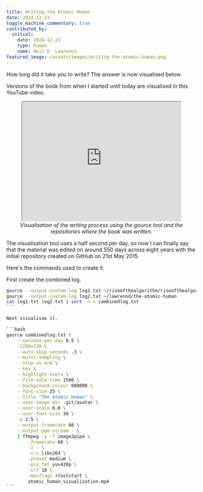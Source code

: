 ```yaml
---
title: Writing the Atomic Human
date: 2024-12-23
toggle_machine_commentary: true
contributed_by:
  initial:
    date: 2024-12-23
    type: human
    name: Neil D. Lawrence
featured_image: /assets/images/writing-the-atomic-human.png
---
```


How long did it take you to write? The answer is now visualised below.

Versions of the book from when I started until today are visualised in this YouTube video.

<center>
<iframe width="420" height="315" src="https://www.youtube.com/embed/vMQPoC944jA">
</iframe>
<i>Visualisation of the writing process using the gource tool and the repositories where the book was written.</i>
</center>

The visualisation tool uses a half second per day, so now I can finally say that the material was edited on around 550 days across eight years with the initial repository created on GitHub on 21st May 2015. 

Here's the commands used to create it.

First create the combined log.

````bash
gource --output-custom-log log1.txt ~/riseofthealgorithm/riseofthealgorithm.github.io
gource --output-custom-log log2.txt ~/lawrennd/the-atomic-human
cat log1.txt log2.txt | sort -n > combinedlog.txt
```

Next visualisae it.

```bash
gource combinedlog.txt \
    --seconds-per-day 0.5 \
    -1280x720 \
    --auto-skip-seconds .3 \
    --multi-sampling \
    --stop-at-end \
    --key \
    --highlight-users \
    --file-idle-time 1500 \
    --background-colour 000000 \
    --font-size 25 \
    --title "The Atomic Human" \
    --user-image-dir .git/avatar \
    --user-scale 6.0 \
    --user-font-size 30 \
    -e 2.5 \
    --output-framerate 60 \
    --output-ppm-stream - \
    | ffmpeg -y -f image2pipe \
        -framerate 60 \
        -i - \
        -c:v libx264 \
        -preset medium \
        -pix_fmt yuv420p \
        -crf 18 \
        -movflags +faststart \
        atomic_human_visualization.mp4
```

